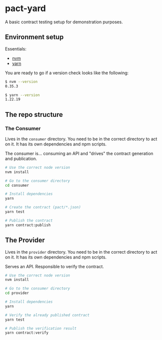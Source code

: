 # pact-yard

A basic contract testing setup for demonstration purposes.

## Environment setup

Essentials:

- [nvm](https://github.com/nvm-sh/nvm)
- [yarn](https://yarnpkg.com/)

You are ready to go if a version check looks like the following:

```bash
$ nvm --version
0.35.3
```

```bash
$ yarn --version
1.22.19
```

## The repo structure

### The Consumer

Lives in the `consumer` directory. You need to be in the correct directory to act on it. It has its own dependencies and npm scripts. 

The consumer is... consuming an API and "drives" the contract generation and publication.

```bash
# Use the correct node version
nvm install

# Go to the consumer directory
cd consumer

# Install dependencies
yarn

# Create the contract (pact/*.json)
yarn test

# Publish the contract
yarn contract:publish
```

## The Provider

Lives in the `provider` directory. You need to be in the correct directory to act on it. It has its own dependencies and npm scripts. 

Serves an API. Responsible to verify the contract.

```bash
# Use the correct node version
nvm install

# Go to the consumer directory
cd provider

# Install dependencies
yarn

# Verify the already published contract
yarn test

# Publish the verification result
yarn contract:verify
```
